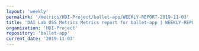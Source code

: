 ```yaml
---
layout: 'weekly'
permalink: '/metrics/HDI-Project/ballet-app/WEEKLY-REPORT-2019-11-03'
title: 'DAI Lab OSS Metrics Metrics report for ballet-app | WEEKLY-REPORT-2019-11-03'
organization: 'HDI-Project'
repository: 'ballet-app'
current_date: '2019-11-03'
---
```

